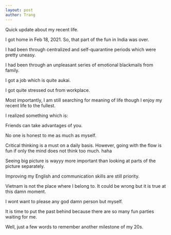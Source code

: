 ```yaml
---
layout: post
author: Trang
---
```


Quick update about my recent life.

I got home in Feb 18, 2021. So, that part of the fun in India was over.

I had been through centralized and self-quarantine periods which were pretty uneasy.

I had been through an unpleasant series of emotional blackmails from family.

I got a job which is quite aukai.

I got quite stressed out from workplace.

Most importantly, I am still searching for meaning of life though I enjoy my recent life to the fullest.

I realized something which is:

Friends can take advantages of you.

No one is honest to me as much as myself.

Critical thinking is a must on a daily basis. However, going with the flow is fun if only the mind does not think too much. haha

Seeing big picture is wayyy more important than looking at parts of the picture separately.

Improving my English and communication skills are still priority.

Vietnam is not the place where I belong to. It could be wrong but it is true at this damn moment.

I wont want to please any god damn person but myself.

It is time to put the past behind because there are so many fun parties waiting for me.

Well, just a few words to remember another milestone of my 20s.
